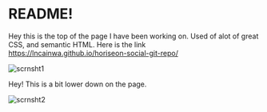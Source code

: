 # README!

Hey this is the top of the page I have been working on. Used of alot of great CSS, and semantic HTML.
Here is the link https://lncainwa.github.io/horiseon-social-git-repo/

![scrnsht1](https://user-images.githubusercontent.com/101686596/162601699-c9f8055c-c88b-4245-a63c-7a05e3103cc9.png)

Hey! This is a bit lower down on the page.

![scrnsht2](https://user-images.githubusercontent.com/101686596/162601712-8ea31cd8-28c9-492f-9413-4c4c4c244ff2.png)
